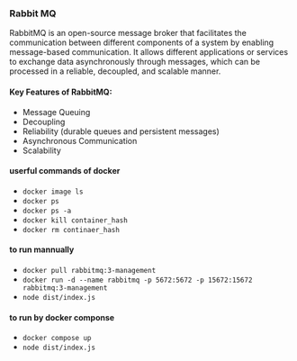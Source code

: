 ### Rabbit MQ
RabbitMQ is an open-source message broker that facilitates the communication between different components of a system by enabling message-based communication. It allows different applications or services to exchange data asynchronously through messages, which can be processed in a reliable, decoupled, and scalable manner.

#### Key Features of RabbitMQ:
 - Message Queuing
 - Decoupling
 - Reliability (durable queues and persistent messages)
 - Asynchronous Communication
 - Scalability

#### userful commands of docker
 - ``` docker image ls ```
 - ``` docker ps ```
 - ``` docker ps -a ```
 - ``` docker kill container_hash ```
 - ``` docker rm continaer_hash ```

#### to run mannually
 - ``` docker pull rabbitmq:3-management ```
 - ``` docker run -d --name rabbitmq -p 5672:5672 -p 15672:15672 rabbitmq:3-management ```
 - ``` node dist/index.js ```

#### to run by docker componse
 - ``` docker compose up ```
 - ``` node dist/index.js ```

